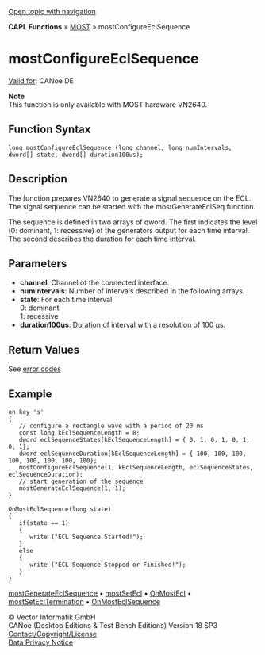 [Open topic with navigation](../../../../../CANoeDEFamily.htm#Topics/CAPLFunctions/MOST/Functions/CAPLfunctionMOSTConfigureEclSequence.md)

**CAPL Functions** » [MOST](../CAPLfunctionsMOSTOverview.md) » mostConfigureEclSequence

# mostConfigureEclSequence

[Valid for](../../../Shared/FeatureAvailability.md): CANoe DE

**Note**  
This function is only available with MOST hardware VN2640.

## Function Syntax

```plaintext
long mostConfigureEclSequence (long channel, long numIntervals, dword[] state, dword[] duration100us);
```

## Description

The function prepares VN2640 to generate a signal sequence on the ECL. The signal sequence can be started with the mostGenerateEclSeq function.

The sequence is defined in two arrays of dword. The first indicates the level (0: dominant, 1: recessive) of the generators output for each time interval. The second describes the duration for each time interval.

## Parameters

- **channel**: Channel of the connected interface.
- **numIntervals**: Number of intervals described in the following arrays.
- **state**: For each time interval  
  0: dominant  
  1: recessive
- **duration100us**: Duration of interval with a resolution of 100 µs.

## Return Values

See [error codes](../CAPLfunctionsMOSTErrorCodes.md)

## Example

```plaintext
on key 's'
{
   // configure a rectangle wave with a period of 20 ms
   const long kEclSequenceLength = 8;
   dword eclSequenceStates[kEclSequenceLength] = { 0, 1, 0, 1, 0, 1, 0, 1};
   dword eclSequenceDuration[kEclSequenceLength] = { 100, 100, 100, 100, 100, 100, 100, 100};
   mostConfigureEclSequence(1, kEclSequenceLength, eclSequenceStates, eclSequenceDuration);
   // start generation of the sequence
   mostGenerateEclSequence(1, 1);
}

OnMostEclSequence(long state)
{
   if(state == 1)
   {
      write ("ECL Sequence Started!");
   }
   else
   {
      write ("ECL Sequence Stopped or Finished!");
   }
}
```

[mostGenerateEclSequence](CAPLfunctionMOSTGenerateEclSequence.md) • [mostSetEcl](CAPLfunctionMOSTSetGetEcl.md) • [OnMostEcl](../EventProcedures/CAPLfunctionOnMOSTEcl.md) • [mostSetEclTermination](CAPLfunctionMOSTSetGetEclTermination.md) • [OnMostEclSequence](../EventProcedures/CAPLfunctionOnMOSTEclSequence.md)

© Vector Informatik GmbH  
CANoe (Desktop Editions & Test Bench Editions) Version 18 SP3  
[Contact/Copyright/License](../../../Shared/ContactCopyrightLicense.md)  
[Data Privacy Notice](https://www.vector.com/int/en/company/get-info/privacy-policy/)
